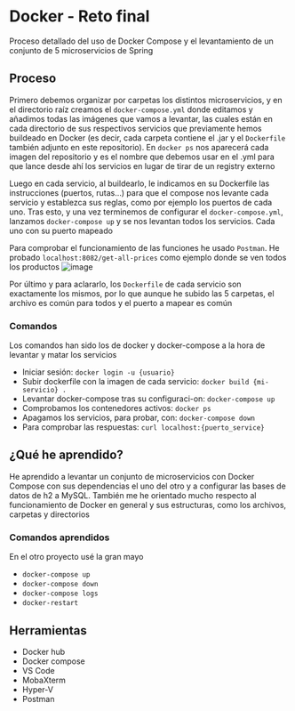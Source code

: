 # Docker - Reto final

Proceso detallado del uso de Docker Compose y el levantamiento de un conjunto de 5 microservicios de Spring

## Proceso

Primero debemos organizar por carpetas los distintos microservicios, y en el directorio raíz creamos el `docker-compose.yml` donde editamos y añadimos todas las imágenes que vamos a levantar, las cuales están en cada directorio de sus respectivos servicios que previamente hemos buildeado en Docker (es decir, cada carpeta contiene el .jar y el `Dockerfile` también adjunto en este repositorio). En `docker ps` nos aparecerá cada imagen del repositorio y es el nombre que debemos usar en el .yml para que lance desde ahí los servicios en lugar de tirar de un registry externo

Luego en cada servicio, al buildearlo, le indicamos en su Dockerfile las instrucciones (puertos, rutas...) para que el compose nos levante cada servicio y establezca sus reglas, como por ejemplo los puertos de cada uno. Tras esto, y una vez terminemos de configurar el `docker-compose.yml`, lanzamos `docker-compose up` y se nos levantan todos los servicios. Cada uno con su puerto mapeado

Para comprobar el funcionamiento de las funciones he usado `Postman`. He probado `localhost:8082/get-all-prices` como ejemplo donde se ven todos los productos
![image](https://user-images.githubusercontent.com/32489904/168285710-e764e1d5-96a0-4960-bfad-267b8180b8f3.png)


Por último y para aclararlo, los `Dockerfile` de cada servicio son exactamente los mismos, por lo que aunque he subido las 5 carpetas, el archivo es común para todos y el puerto a mapear es común

### Comandos

Los comandos han sido los de docker y docker-compose a la hora de levantar y matar los servicios

* Iniciar sesión: `docker login -u {usuario}`
* Subir dockerfile con la imagen de cada servicio: `docker build {mi-servicio} .`
* Levantar docker-compose tras su configuraci-on: `docker-compose up`
* Comprobamos los contenedores activos: `docker ps`
* Apagamos los servicios, para probar, con: `docker-compose down`
* Para comprobar las respuestas: `curl localhost:{puerto_service}`

## ¿Qué he aprendido?

He aprendido a levantar un conjunto de microservicios con Docker Compose con sus dependencias el uno del otro y a configurar las bases de datos de h2 a MySQL. También me he orientado mucho respecto al funcionamiento de Docker en general y sus estructuras, como los archivos, carpetas y directorios

### Comandos aprendidos

En el otro proyecto usé la gran mayo

* `docker-compose up`
* `docker-compose down`
* `docker-compose logs`
* `docker-restart`

## Herramientas

* Docker hub
* Docker compose
* VS Code
* MobaXterm
* Hyper-V
* Postman
